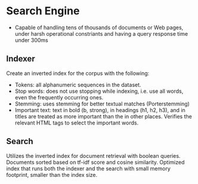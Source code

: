 # Search Engine
- Capable of handling tens of thousands of documents or Web pages, under harsh operational constriants and having a query response time under 300ms

## Indexer
Create an inverted index for the corpus with the following:
  - Tokens: all alphanumeric sequences in the dataset.
  - Stop words: does not use stopping while indexing, i.e.  use all words, even the frequently occurring ones.
  - Stemming: uses stemming for better textual matches (Porterstemming)
  - Important text:  text in bold (b, strong), in headings (h1, h2, h3), and in titles are treated as more important than the in other places. Verifies the relevant HTML tags to select the important words.

## Search
Utilizes the inverted index for document retrieval with boolean queries. Documents sorted based on tf-idf score and cosine similarity. Optimized index that runs both the indexer and the search with small memory footprint, smaller than the index size.
